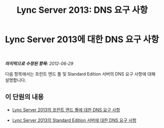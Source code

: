 ﻿---
title: 'Lync Server 2013: DNS 요구 사항'
TOCTitle: DNS 요구 사항
ms:assetid: 2af3de7b-5a6a-4f0f-b4a7-d19bd6e6c599
ms:mtpsurl: https://technet.microsoft.com/ko-kr/library/JJ204758(v=OCS.15)
ms:contentKeyID: 49303142
ms.date: 08/10/2015
mtps_version: v=OCS.15
ms.translationtype: HT
---

# Lync Server 2013에 대한 DNS 요구 사항

 

_**마지막으로 수정된 항목:** 2012-06-29_

다음 항목에서는 프런트 엔드 풀 및 Standard Edition 서버의 DNS 요구 사항에 대해 설명합니다.

## 이 단원의 내용

  - [Lync Server 2013의 프런트 엔드 풀에 대한 DNS 요구 사항](lync-server-2013-dns-requirements-for-front-end-pool.md)

  - [Lync Server 2013의 Standard Edition 서버에 대한 DNS 요구 사항](lync-server-2013-dns-requirements-for-a-standard-edition-server.md)

